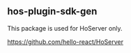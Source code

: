 ## hos-plugin-sdk-gen

This package is used for HoServer only.

https://github.com/hello-react/HoServer
